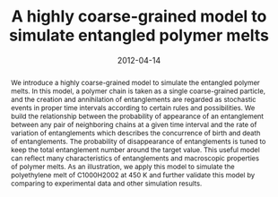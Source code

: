 ---
title: A highly coarse-grained model to simulate entangled polymer melts
authors:
- You-Liang Zhu
- Hong Liu
- Zhong-Yuan Lu
date: 2012-04-14
doi: 10.1063/1.3702942
publish_types: 期刊文章
publication: The Journal of Chemical Physics
abstract: We introduce a highly coarse-grained model to simulate the  entangled polymer melts. In this model, a polymer chain is taken as a  single coarse-grained particle, and the creation and annihilation of  entanglements are regarded as stochastic events in proper time intervals  according to certain rules and possibilities. We build the relationship  between the probability of appearance of an entanglement between any  pair of neighboring chains at a given time interval and the rate of  variation of entanglements which describes the concurrence of birth and  death of entanglements. The probability of disappearance of  entanglements is tuned to keep the total entanglement number around the  target value. This useful model can reflect many characteristics of  entanglements and macroscopic properties of polymer melts. As an  illustration, we apply this model to simulate the polyethylene melt of  C1000H2002 at 450 K and further validate this model by comparing to  experimental data and other simulation results.
url_pdf: https://pubs.aip.org/jcp/article/136/14/144903/191035/A-highly-coarse-grained-model-to-simulate
---